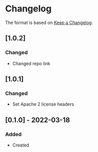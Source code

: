 # Changelog
The format is based on [Keep a Changelog](https://keepachangelog.com/en/1.0.0/).

## [1.0.2]
### Changed
- Changed repo link

## [1.0.1]
### Changed
- Set Apache 2 license headers

## [0.1.0] - 2022-03-18
### Added
- Created
